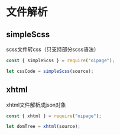 # 文件解析

## simpleScss 

scss文件转css（只支持部分scss语法）

```js
const { simpleScss } = require("oipage");

let cssCode = simpleScss(source);
```

## xhtml

xhtml文件解析成json对象

```js
const { xhtml } = require("oipage");

let domTree = xhtml(source);
```